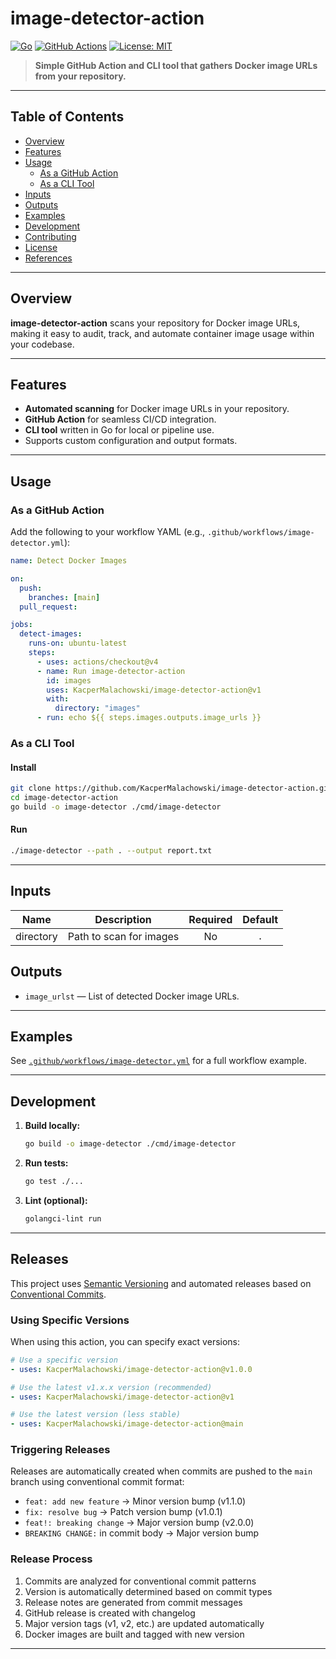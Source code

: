 # image-detector-action

[![Go](https://img.shields.io/badge/Go-1.XX-blue)](https://golang.org/)
[![GitHub Actions](https://github.com/KacperMalachowski/image-detector-action/actions/workflows/test.yml/badge.svg)](https://github.com/KacperMalachowski/image-detector-action/actions)
[![License: MIT](https://img.shields.io/badge/License-MIT-yellow.svg)](LICENSE)

> **Simple GitHub Action and CLI tool that gathers Docker image URLs from your repository.**

---

## Table of Contents

- [Overview](#overview)
- [Features](#features)
- [Usage](#usage)
  - [As a GitHub Action](#as-a-github-action)
  - [As a CLI Tool](#as-a-cli-tool)
- [Inputs](#inputs)
- [Outputs](#outputs)
- [Examples](#examples)
- [Development](#development)
- [Contributing](#contributing)
- [License](#license)
- [References](#references)

---

## Overview

**image-detector-action** scans your repository for Docker image URLs, making it easy to audit, track, and automate container image usage within your codebase.

---

## Features

- **Automated scanning** for Docker image URLs in your repository.
- **GitHub Action** for seamless CI/CD integration.
- **CLI tool** written in Go for local or pipeline use.
- Supports custom configuration and output formats.

---

## Usage

### As a GitHub Action

Add the following to your workflow YAML (e.g., `.github/workflows/image-detector.yml`):

```yaml
name: Detect Docker Images

on:
  push:
    branches: [main]
  pull_request:

jobs:
  detect-images:
    runs-on: ubuntu-latest
    steps:
      - uses: actions/checkout@v4
      - name: Run image-detector-action
        id: images
        uses: KacperMalachowski/image-detector-action@v1
        with:
          directory: "images"
      - run: echo ${{ steps.images.outputs.image_urls }}
```

### As a CLI Tool

#### Install

```sh
git clone https://github.com/KacperMalachowski/image-detector-action.git
cd image-detector-action
go build -o image-detector ./cmd/image-detector
```

#### Run

```sh
./image-detector --path . --output report.txt
```

---

## Inputs

| Name     | Description                       | Required | Default |
|----------|-----------------------------------|:--------:|:-------:|
| directory| Path to scan for images           |   No     |   `.`   |

## Outputs

- `image_urlst` — List of detected Docker image URLs.

---

## Examples

See [`.github/workflows/image-detector.yml`](.github/workflows/image-detector.yml) for a full workflow example.

---

## Development

1. **Build locally:**
   ```sh
   go build -o image-detector ./cmd/image-detector
   ```
2. **Run tests:**
   ```sh
   go test ./...
   ```
3. **Lint (optional):**
   ```sh
   golangci-lint run
   ```

---

## Releases

This project uses [Semantic Versioning](https://semver.org/) and automated releases based on [Conventional Commits](https://conventionalcommits.org/).

### Using Specific Versions

When using this action, you can specify exact versions:

```yaml
# Use a specific version
- uses: KacperMalachowski/image-detector-action@v1.0.0

# Use the latest v1.x.x version (recommended)
- uses: KacperMalachowski/image-detector-action@v1

# Use the latest version (less stable)
- uses: KacperMalachowski/image-detector-action@main
```

### Triggering Releases

Releases are automatically created when commits are pushed to the `main` branch using conventional commit format:

- `feat: add new feature` → Minor version bump (v1.1.0)
- `fix: resolve bug` → Patch version bump (v1.0.1)  
- `feat!: breaking change` → Major version bump (v2.0.0)
- `BREAKING CHANGE:` in commit body → Major version bump

### Release Process

1. Commits are analyzed for conventional commit patterns
2. Version is automatically determined based on commit types
3. Release notes are generated from commit messages
4. GitHub release is created with changelog
5. Major version tags (v1, v2, etc.) are updated automatically
6. Docker images are built and tagged with new version

---
